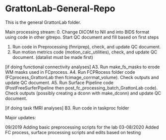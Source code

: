 # GrattonLab-General-Repo
This is the general GrattonLab folder.

Main processing stream:
0. Change DICOM to NII and into BIDS format using code in other gitrepo. Start QC document and fill based on first steps
1. Run code in Preprocessing (fmriprep), check, and update QC document.
2. Run motion metrics code (motion_calc_utilities), check, and update QC document. (datalist must be made first)

[if doing functional connectivity analyses] 
A3. Run make_fs_masks to erode WM masks used in FCprocess.
A4. Run FCPRocess folder code (FCprocess_GrattonLab then fcimage_corrmat_volume). Check outputs and update QC document.
A5. Run Surface Pipeline code (PostFreeSurferPipeline then post_fc_processing_batch_GrattonLab code). Check outputs (possibly creating a dconn with make_dconn) and update QC document.

[if doing task fMRI analyses]
B3. Run code in taskproc folder


Major updates:

09/2019
Adding basic preprocessing scripts for the lab
03-08/2020
Added FC process, surface processing scripts and edits based on testing

